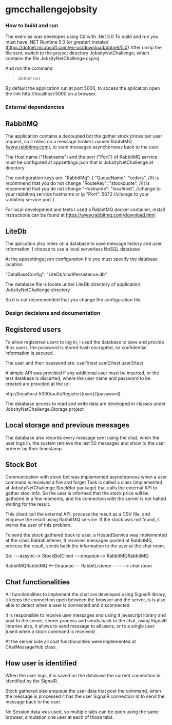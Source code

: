 # gmcchallengejobsity

### How to build and run

The exercise was developes using C# with .Net 5.0 
To build and run you must have .NET Runtime 5.0 (or greater) instaled 
(https://dotnet.microsoft.com/en-us/download/dotnet/5.0)
After unzip the file sent, switch to the project directory 
JobsityNetChallenge, which contains the file 
JobsityNetChallenge.csproj

And run the command 
>dotnet run 

By default the application run at port 5000, to access the aplication open the link http://localhost:5000 on a browser.

### External dependencies
## RabbitMQ
The application contains a decoupled bot the gather stock prices per user request, so it relies on a message brokers named RabbitMQ (www.rabbitmq.com), to send messages asynchornous back to the user.

The Host name ("Hostname") and the port ("Port") of RabbitMQ service must be configured at appsettings.json that is JobsityNetChallenge at directory.

The configuration keys are:
"RabbitMq": {
	"QueueName": "orders", //It is recommend that you do not change
	"RouteKey": "stockquote", //It is recommend that you do not change
	"Hostname": "localhost", //change to your rabbitmq service hostname or ip
	"Port": 5672 //change to your rabbitmq service port
}

For local development and tests I used a RabbitMQ docker container, install instructions can be found at https://www.rabbitmq.com/download.html

## LiteDb
The aplication also relies on a database to save message history and user information, I choose to use a local serverless NoSQL database 

At the appsettings.json configuration file you must specify the database location:

"DataBaseConfig": "LiteDb/chatPersistence.db"

The database file is locate under LiteDb directory of application JobsityNetChallenge directory

So it is not recommended that you change the configuration file.

### Design decisions and documentation

## Registered users
To allow registered users to log in, I used the database to save and provide thos users, the password is stored hash encrypted, so confidential information is secured.

The user and their password are:
user1/test
user2/test
user3/test

A simple API was provided if any additional user must be inserted, or the test database is discarted, where the user name and password to be created are provided at the url:

http://localhost:5000/auth/Register/{user}/{password}

The database access to read and write data are developed in classes under JobsityNetChallenge.Storage project

## Local storage and previous messages
The database also records every message sent using the chat, when the user logs in, the system retrieve the last 50 messages and show to the user orderer by their timestamp

## Stock Bot
Communication with stock bot was implemented asynchronous when a user command is received a fire and forget Task is called a class (implemented at JobsityNetChallenge.StockBot package) that calls the external API to gather stocl info. So the user is informed that the stock price will be gathered in a few moments, and his connection with the server is not halted waiting for the result.

This client call the external API, process the result as a CSV file, and enqueue the result using RabbitMQ service. If the stock was not found, it warns the user of this problem.

To send the stock gathered back to user, a HostedService was implemented at the class RabbitListener, It recevies messages posted at RabbitMQ, process the result, sends back the information to the user at the chat room.

So:
<User command> ---assync--> StockBotClient ---enqueue--> RabbitMQRabbitMQ 

RabbitMQRabbitMQ <--Dequeue--- RabbitListener -----> chat room


## Chat functionalities
All functionalities to implement the chat are developed using SignalR library, it keeps the connection open between the browser and the server, is is also able to detect when a user is connected and disconnected.

It is responsible to receive user messages and using it javascript library and post to the server, server process and sends back to the chat, using SignalR libraries also, it allows to send message to all users, or to a single user (used when a stock command is received)

At the server side all chat functionalities were implemented at ChatMessageHub class.


## How user is identified
When the user logs, it is saved on the database the current connection Id identified by the SignalR.

Stock gathered also enqueue the user data that post the command, when the message is processed it has the user SignalR connection Id to send the message back to the user.

No Session data was used, so multiple tabs can be open using the same browser, simulation one user at each of those tabs.
